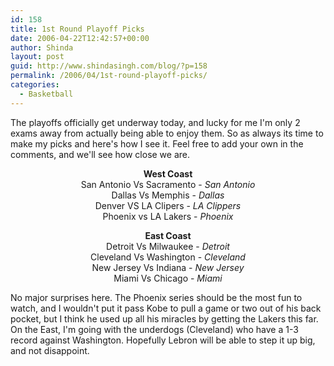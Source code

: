 ```yaml
---
id: 158
title: 1st Round Playoff Picks
date: 2006-04-22T12:42:57+00:00
author: Shinda
layout: post
guid: http://www.shindasingh.com/blog/?p=158
permalink: /2006/04/1st-round-playoff-picks/
categories:
  - Basketball
---
```

The playoffs officially get underway today, and lucky for me I'm only 2 exams away from actually being able to enjoy them. So as always its time to make my picks and here's how I see it. Feel free to add your own in the comments, and we'll see how close we are.

<p align="center">
  <strong>West Coast<br /> </strong>San Antonio Vs Sacramento - <em>San Antonio<br /> </em>Dallas Vs Memphis - <em>Dallas<br /> </em>Denver VS LA Clipers - <em>LA Clippers<br /> </em>Phoenix vs LA Lakers - <em>Phoenix</em>
</p>

<p align="center">
  <strong>East Coast</strong><br /> Detroit Vs Milwaukee - <em>Detroit</em><br /> Cleveland Vs Washington - <em>Cleveland</em><br /> New Jersey Vs Indiana - <em>New Jersey</em><br /> Miami Vs Chicago - <em>Miami</em>
</p>

<p align="left">
  No major surprises here. The Phoenix series should be the most fun to watch, and I wouldn't put it pass Kobe to pull a game or two out of his back pocket, but I think he used up all his miracles by getting the Lakers this far. On the East, I'm going with the underdogs (Cleveland) who have a 1-3 record against Washington. Hopefully Lebron will be able to step it up big, and not disappoint.
</p>